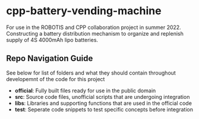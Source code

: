 # cpp-battery-vending-machine
 For use in the ROBOTIS and CPP collaboration project in summer 2022. Constructing a battery distribution mechanism to organize and replenish supply of 4S 4000mAh lipo batteries.

## Repo Navigation Guide
See below for list of folders and what they should contain throughout developemnt of the code for this project
- **official**: Fully built files ready for use in the public domain
- **src**: Source code files, unofficial scripts that are undergoing integration
- **libs**: Libraries and supporting functions that are used in the official code
- **test**: Seperate code snippets to test specific concepts before integration
